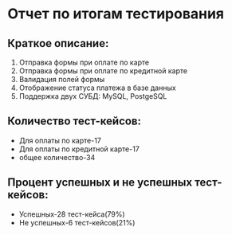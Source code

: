 # Отчет по итогам тестирования

## Краткое описание:

1. Отправка формы при оплате по карте
2. Отправка формы при оплате по кредитной карте
3. Валидация полей формы
4. Отображение статуса платежа в базе данных
5. Поддержка двух СУБД: MySQL, PostgeSQL

## Количество тест-кейсов:

+ Для оплаты по карте-17
+ Для оплаты по кредитной карте-17
+ общее количество-34

## Процент успешных и не успешных тест-кейсов:

+ Успешных-28 тест-кейса(79%)
+ Не успешных-6 тест-кейсов(21%)
